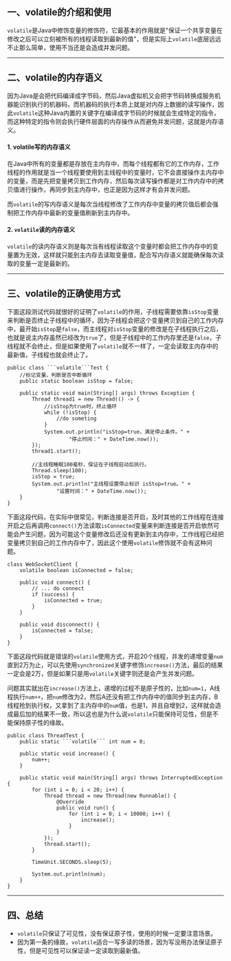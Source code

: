 ## 一、volatile的介绍和使用
```volatile```是Java中修饰变量的修饰符，它最基本的作用就是"保证一个共享变量在修改之后可以立刻被所有的线程读取到最新的值"，但是实际上```volatile```底层远远不止那么简单，使用不当还是会造成并发问题。

---


## 二、volatile的内存语义
因为Java是会把代码编译成字节码，然后Java虚拟机又会把字节码转换成服务机器能识别执行的机器码，而机器码的执行本质上就是对内存上数据的读写操作，因此```volatile```这种Java内置的关键字在编译成字节码的时候就会生成特定的指令，而这种特定的指令则会执行硬件层面的内存操作从而避免并发问题，这就是内存语义。

#### 1. volatile写的内存语义
在Java中所有的变量都是存放在主内存中，而每个线程都有它的工作内存，工作线程的作用就是当一个线程要使用到主线程中的变量时，它不会直接操作主内存中的变量，而是先把变量拷贝到工作内存，然后每次读写操作都是对工作内存中的拷贝值进行操作，再同步到主内存中，也正是因为这样才有会并发问题。

而```volatile```的写内存语义是每次当线程修改了工作内存中变量的拷贝值后都会强制把工作内存中最新的变量值刷新到主内存中。


#### 2. ```volatile```读的内存语义
```volatile```的读内存语义则是每次当有线程读取这个变量时都会把工作内存中的变量置为无效，这样就只能到主内存去读取变量值，配合写内存语义就能确保每次读取的变量一定是最新的。

---

## 三、volatile的正确使用方式

下面这段测试代码就很好的证明了```volatile```的作用，子线程需要依靠```isStop```变量来判断是否终止子线程中的循环，因为子线程会把这个变量拷贝到自己的工作内存中，最开始```isStop```是```false```，而主线程对```isStop```变量的修改是在子线程执行之后，也就是说主内存虽然已经改为```true```了，但是子线程中的工作内存里还是```false```，子线程就不会终止，但是如果使用了```volatile```就不一样了，一定会读取主内存中的最新值，子线程也就会终止了。

```
public class ```volatile```Test {
    //标记变量，判断是否中断循环
    public static boolean isStop = false;

    public static void main(String[] args) throws Exception {
        Thread thread1 = new Thread(() -> {
            //isStop为true时，终止循环
            while (!isStop) { 
                //do someting
            }
            System.out.println("isStop=true，满足停止条件。" +
                    "停止时间：" + DateTime.now());
        });
        thread1.start();

        //主线程睡眠100毫秒，保证在子线程启动后执行。
        Thread.sleep(100);
        isStop = true;
        System.out.println("主线程设置停止标识 isStop=true。" +
                "设置时间：" + DateTime.now());
    }
}
```


下面这段代码，在实际中很常见，判断连接是否开启，及时其他的工作线程在连接开启之后再调用```connect()```方法读取```isConnected```变量来判断连接是否开启依然可能会产生问题，因为可能这个变量修改后还没有更新到主内存中，工作线程已经把变量拷贝到自己的工作内存中了，因此这个使用```volatile```修饰就不会有这种问题。


```
class WebSocketClient {
    volatile boolean isConnected = false;
    
    public void connect() {
        // ... do connect
        if (success) {
            isConnected = true;
        }
    }
    
    public void disconnect() {
        isConnected = false;
    }
}
```

下面这段代码就是错误的```volatile```使用方式，开启20个线程，并发的递增变量```num```直到2万为止，可以先使用```synchronized```关键字修饰```increase()```方法，最后的结果一定会是2万，但是如果只是用```volatile```关键字则还是会产生并发问题。

问题其实就出在```increase()```方法上，递增的过程不是原子性的，比如```num=1```，A线程执行```num++```，把```num```修改为2，然后A还没有把工作内存中的值同步到主内存，B线程抢到执行权，又拿到了主内存中的```num```值，也是1，并且自增到2，这样就会造成最后加的结果不一致，所以这也是为什么说```volatile```只能保持可见性，但是不能保持原子性的缘故。

```
public class ThreadTest {
    public static ```volatile``` int num = 0;

    public static void increase() {
        num++;
    }

    public static void main(String[] args) throws InterruptedException {
        for (int i = 0; i < 20; i++) {
            Thread thread = new Thread(new Runnable() {
                @Override
                public void run() {
                    for (int i = 0; i < 10000; i++) {
                        increase();
                    }
                }
            });
            thread.start();
        }

        TimeUnit.SECONDS.sleep(5);

        System.out.println(num);
    }
}
```

---

## 四、总结
- ```volatile```只保证了可见性，没有保证原子性，使用的时候一定要注意场景。
- 因为第一条的缘故，```volatile```适合一写多读的场景，因为写没用办法保证原子性，但是可见性可以保证读一定读取到最新值。
